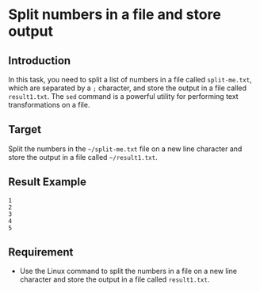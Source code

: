 # Split numbers in a file and store output

## Introduction

In this task, you need to split a list of numbers in a file called `split-me.txt`, which are separated by a `;` character, and store the output in a file called `result1.txt`. The `sed` command is a powerful utility for performing text transformations on a file.

## Target

Split the numbers in the `~/split-me.txt` file on a new line character and store the output in a file called `~/result1.txt`.

## Result Example

```text
1
2
3
4
5
```

## Requirement

- Use the Linux command to split the numbers in a file on a new line character and store the output in a file called `result1.txt`.

